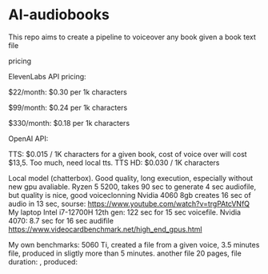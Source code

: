 # AI-audiobooks
This repo aims to create a pipeline to voiceover any book given a book text file



pricing

ElevenLabs API pricing:

$22/month: $0.30 per 1k characters

$99/month: $0.24 per 1k characters

$330/month: $0.18 per 1k characters

OpenAI API:

TTS: $0.015 / 1K characters
for a given book, cost of voice over will cost $13,5. Too much, need local tts.
TTS HD: $0.030 / 1K characters

Local model (chatterbox).
Good quality, long execution, especially without new gpu avaliable.
Ryzen 5 5200, takes 90 sec to generate 4 sec audiofile, but quality is nice, good voiceclonning
Nvidia 4060 8gb creates 16 sec of audio in 13 sec, sourse: https://www.youtube.com/watch?v=trgPAtcVNfQ
My laptop Intel i7-12700H 12th gen: 122 sec for 15 sec voicefile.
Nvidia 4070: 8.7 sec for 16 sec audifile
https://www.videocardbenchmark.net/high_end_gpus.html


My own benchmarks:
5060 Ti, created a file from a given voice, 3.5 minutes file, produced in sligtly more than 5 minutes.
another file 20 pages, file duration: , produced: 
